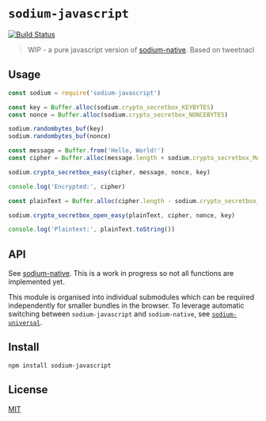 # `sodium-javascript`

[![Build Status](https://travis-ci.org/sodium-friends/sodium-javascript.svg?branch=master)](https://travis-ci.org/sodium-friends/sodium-javascript)

> WIP - a pure javascript version of [sodium-native](https://github.com/sodium-friends/sodium-native).
Based on tweetnacl

## Usage

``` js
const sodium = require('sodium-javascript')

const key = Buffer.alloc(sodium.crypto_secretbox_KEYBYTES)
const nonce = Buffer.alloc(sodium.crypto_secretbox_NONCEBYTES)

sodium.randombytes_buf(key)
sodium.randombytes_buf(nonce)

const message = Buffer.from('Hello, World!')
const cipher = Buffer.alloc(message.length + sodium.crypto_secretbox_MACBYTES)

sodium.crypto_secretbox_easy(cipher, message, nonce, key)

console.log('Encrypted:', cipher)

const plainText = Buffer.alloc(cipher.length - sodium.crypto_secretbox_MACBYTES)

sodium.crypto_secretbox_open_easy(plainText, cipher, nonce, key)

console.log('Plaintext:', plainText.toString())
```

## API

See [sodium-native](https://github.com/sodium-friends/sodium-native).
This is a work in progress so not all functions are implemented yet.

This module is organised into individual submodules which can be required
independently for smaller bundles in the browser. To leverage automatic
switching between `sodium-javascript` and `sodium-native`, see
[`sodium-universal`](https://github.com/sodium-friends/sodium-universal).

## Install

```
npm install sodium-javascript
```

## License

[MIT](LICENSE)
